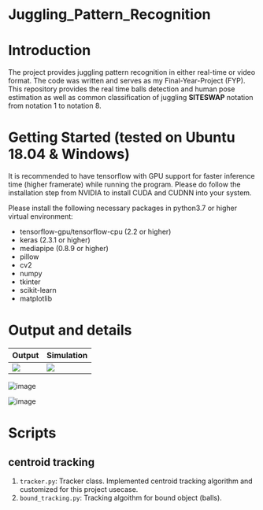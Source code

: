 # Juggling_Pattern_Recognition

# Introduction
The project provides juggling pattern recognition in either real-time or video format. The code was written and serves
as my Final-Year-Project (FYP). This repository provides the real time balls detection and human pose estimation as well as common classification of juggling **SITESWAP** notation from notation 1 to notation 8.

# Getting Started (tested on Ubuntu 18.04 & Windows)
It is recommended to have tensorflow with GPU support for faster inference time (higher framerate) while running the program. Please do follow the installation step from NVIDIA to install CUDA and CUDNN into your system.

Please install the following necessary packages in python3.7 or higher virtual environment:
* tensorflow-gpu/tensorflow-cpu (2.2 or higher)
* keras (2.3.1 or higher)
* mediapipe (0.8.9 or higher)
* pillow
* cv2
* numpy
* tkinter
* scikit-learn
* matplotlib


# Output and details
Output | Simulation
--- | ---
![](https://user-images.githubusercontent.com/49195906/151332629-1c43b810-8451-4a01-9552-7c1a19804311.png) | ![](https://user-images.githubusercontent.com/49195906/151332456-56745ab9-e879-466c-aacc-f5eb204439d9.png)

![image](https://user-images.githubusercontent.com/49195906/151332629-1c43b810-8451-4a01-9552-7c1a19804311.png)


![image](https://user-images.githubusercontent.com/49195906/151332456-56745ab9-e879-466c-aacc-f5eb204439d9.png)





# Scripts
## centroid tracking
1. ```tracker.py```: Tracker class. Implemented centroid tracking algorithm and customized for this project usecase.
2. ```bound_tracking.py```: Tracking algoithm for bound object (balls).

